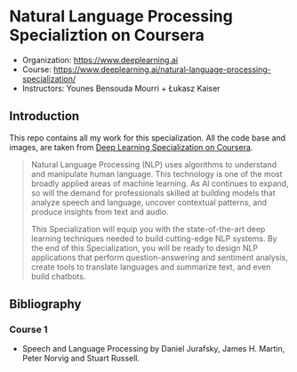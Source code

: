 # Natural Language Processing Specializtion on Coursera

- Organization: https://www.deeplearning.ai
- Course: https://www.deeplearning.ai/natural-language-processing-specialization/
- Instructors: Younes Bensouda Mourri + Łukasz Kaiser


## Introduction

This repo contains all my work for this specialization. All the code base and images, are taken from [Deep Learning Specialization on Coursera](https://www.coursera.org/specializations/deep-learning).

> Natural Language Processing (NLP) uses algorithms to understand and manipulate human language. This technology is one of the most broadly applied areas of machine learning. As AI continues to expand, so will the demand for professionals skilled at building models that analyze speech and language, uncover contextual patterns, and produce insights from text and audio.
>
> This Specialization will equip you with the state-of-the-art deep learning techniques needed to build cutting-edge NLP systems. By the end of this Specialization, you will be ready to design NLP applications that perform question-answering and sentiment analysis, create tools to translate languages and summarize text, and even build chatbots.

## Bibliography

### Course 1
- Speech and Language Processing by Daniel Jurafsky, James H. Martin, Peter Norvig and Stuart  Russell.

